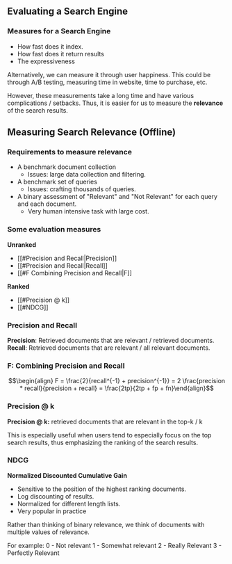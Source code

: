 ## Evaluating a Search Engine
### Measures for a Search Engine
- How fast does it index.
- How fast does it return results
- The expressiveness 

Alternatively, we can measure it through user happiness. This could be through A/B testing, measuring time in website, time to purchase, etc. 

However, these measurements take a long time and have various complications / setbacks. 
Thus, it is easier for us to measure the **relevance** of the search results.

## Measuring Search Relevance (Offline)

### Requirements to measure relevance
- A benchmark document collection
	- Issues: large data collection and filtering.
- A benchmark set of queries
	- Issues: crafting thousands of queries.
- A binary assessment of "Relevant" and "Not Relevant" for each query and each document.
	- Very human intensive task with large cost.


### Some evaluation measures

**Unranked**
- [[#Precision and Recall|Precision]]
- [[#Precision and Recall|Recall]]
- [[#F Combining Precision and Recall|F]]

**Ranked**
- [[#Precision @ k]]
- [[#NDCG]]

### Precision and Recall
**Precision**: Retrieved documents that are relevant / retrieved documents.
**Recall**: Retrieved documents that are relevant / all relevant documents.

### F: Combining Precision and Recall

$$\begin{align} F = \frac{2}{recall^{-1} + precision^{-1}} = 2 \frac{precision * recall}{precision + recall} = \frac{2tp}{2tp + fp + fn}\end{align}$$

### Precision @ k
**Precision @ k:** retrieved documents that are relevant in the top-k / k

This is especially useful when users tend to especially focus on the top search results, thus emphasizing the ranking of the search results.

### NDCG
**Normalized Discounted Cumulative Gain**
- Sensitive to the position of the highest ranking documents.
- Log discounting of results.
- Normalized for different length lists.
- Very popular in practice

Rather than thinking of binary relevance, we think of documents with multiple values of relevance.

For example: 
0 - Not relevant
1 - Somewhat relevant
2 - Really Relevant
3 - Perfectly Relevant